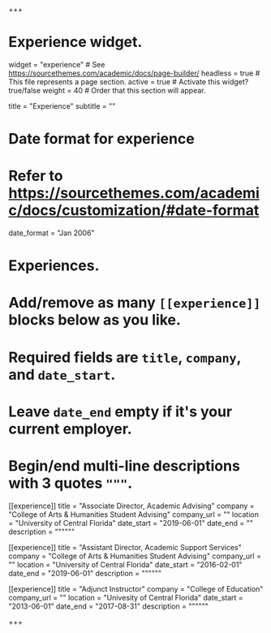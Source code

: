 +++
# Experience widget.
widget = "experience"  # See https://sourcethemes.com/academic/docs/page-builder/
headless = true  # This file represents a page section.
active = true  # Activate this widget? true/false
weight = 40  # Order that this section will appear.

title = "Experience"
subtitle = ""

# Date format for experience
#   Refer to https://sourcethemes.com/academic/docs/customization/#date-format
date_format = "Jan 2006"

# Experiences.
#   Add/remove as many `[[experience]]` blocks below as you like.
#   Required fields are `title`, `company`, and `date_start`.
#   Leave `date_end` empty if it's your current employer.
#   Begin/end multi-line descriptions with 3 quotes `"""`.
[[experience]]
  title = "Associate Director, Academic Advising"
  company = "College of Arts & Humanities Student Advising"
  company_url = ""
  location = "University of Central Florida"
  date_start = "2019-06-01"
  date_end = ""
  description = """"""

  [[experience]]
    title = "Assistant Director, Academic Support Services"
    company = "College of Arts & Humanities Student Advising"
    company_url = ""
    location = "University of Central Florida"
    date_start = "2016-02-01"
    date_end = "2019-06-01"
    description = """"""

[[experience]]
  title = "Adjunct Instructor"
  company = "College of Education"
  company_url = ""
  location = "Univesity of Central Florida"
  date_start = "2013-06-01"
  date_end = "2017-08-31"
  description = """"""

+++
